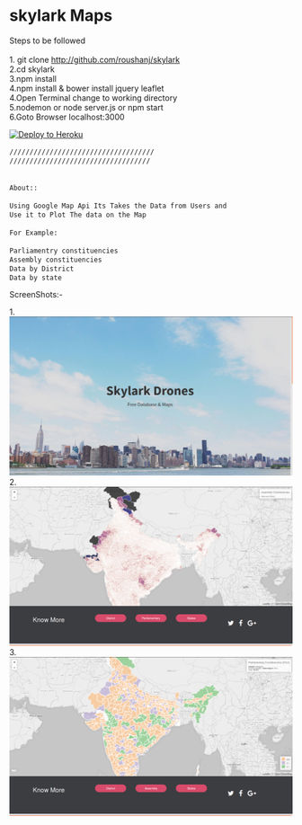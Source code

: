 # skylark Maps

  Steps to be followed<br><br>
    1. git clone http://github.com/roushanj/skylark<br>
    2.cd skylark<br>
    3.npm install<br>
    4.npm install & bower install jquery leaflet <br>
    4.Open Terminal change to working directory<br>
    5.nodemon or node server.js or npm start<br>
    6.Goto Browser localhost:3000<br>


  [![Deploy to Heroku](https://www.herokucdn.com/deploy/button.png)](https://blooming-cove-50804.herokuapp.com)
    
    ////////////////////////////////////
    ///////////////////////////////////
    
    
    About::
    
    Using Google Map Api Its Takes the Data from Users and
    Use it to Plot The data on the Map 
    
    For Example:
    
    Parliamentry constituencies 
    Assembly constituencies
    Data by District
    Data by state
  
ScreenShots:-
  
  1.![Alt text](/Screenshots/homepage1.png?raw=true)
  2.![Alt text](/Screenshots/assembly_page.png?raw=true)
  3.![Alt text](/Screenshots/parliamentarypage.png?raw=true)
    
    
    
    
    
